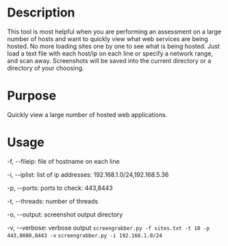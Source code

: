 # Description
This tool is most helpful when you are performing an assessment on a large number of hosts and want to quickly view what web services are being hosted. No more loading sites one by one to see what is being hosted. Just load a text file with each host/ip on each line or specify a network range, and scan away. Screenshots will be saved into the current directory or a directory of your choosing.

# Purpose
Quickly view a large number of hosted web applications.

# Usage
-f, --fileip:   file of hostname on each line

-i, --iplist:   list of ip addresses: 192.168.1.0/24,192.168.5.36

-p, --ports:    ports to check: 443,8443

-t, --threads:  number of threads

-o, --output:   screenshot output directory

-v, --verbose:  verbose output
`screengrabber.py -f sites.txt -t 10 -p 443,8080,8443 -v`
`screengrabber.py -i 192.168.1.0/24`
